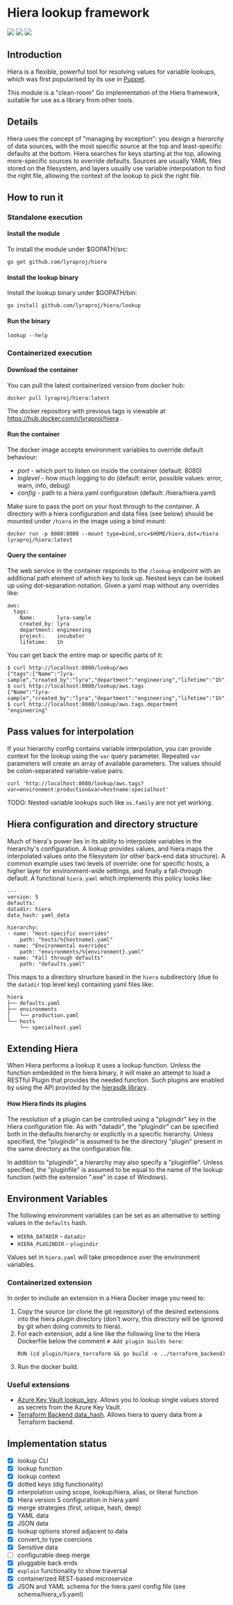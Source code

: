 # Hiera lookup framework

[![](https://goreportcard.com/badge/github.com/lyraproj/hiera)](https://goreportcard.com/report/github.com/lyraproj/hiera)
[![](https://img.shields.io/badge/godoc-reference-blue.svg)](https://godoc.org/github.com/lyraproj/hiera)
[![](https://github.com/lyraproj/hiera/workflows/Hiera%20Tests/badge.svg)](https://github.com/lyraproj/hiera/actions)

## Introduction

Hiera is a flexible, powerful tool for resolving values for variable lookups, which was first popularised by its use in [Puppet](https://puppet.com/docs/puppet/5.5/hiera.html).

This module is a "clean-room" Go implementation of the Hiera framework, suitable for use as a library from other tools.

## Details

Hiera uses the concept of "managing by exception": you design a *hierarchy* of data sources, with the most specific source at the top and  least-specific defaults at the bottom. Hiera searches for keys starting at the top, allowing more-specific sources to override defaults. Sources are usually YAML files stored on the filesystem, and layers usually use variable interpolation to find the right file, allowing the context of the lookup to pick the right file.

## How to run it

### Standalone execution

#### Install the module

To install the module under $GOPATH/src:

    go get github.com/lyraproj/hiera

#### Install the lookup binary

Install the lookup binary under $GOPATH/bin:

    go install github.com/lyraproj/hiera/lookup

#### Run the binary

    lookup --help

### Containerized execution

#### Download the container

You can pull the latest containerized version from docker hub:

    docker pull lyraproj/hiera:latest

The docker repository with previous tags is viewable at https://hub.docker.com/r/lyraproj/hiera .

#### Run the container

The docker image accepts environment variables to override default behaviour:

* *port* - which port to listen on inside the container (default: 8080)
* *loglevel* - how much logging to do (default: error, possible values: error, warn, info, debug)
* *config* - path to a hiera.yaml configuration (default: /hiera/hiera.yaml)

Make sure to pass the port on your host through to the container. A directory with a hiera configuration and data files (see below) should be mounted under `/hiera` in the image using a bind mount:

    docker run -p 8080:8080 --mount type=bind,src=$HOME/hiera,dst=/hiera lyraproj/hiera:latest

#### Query the container

The web service in the container responds to the `/lookup` endpoint with an additional path element of which key to look up. Nested keys can be looked up using dot-separation notation. Given a yaml map without any overrides like:

    aws:
      tags:
        Name:       lyra-sample
        created_by: lyra
        department: engineering
        project:    incubator
        lifetime:   1h

You can get back the entire map or specific parts of it:

    $ curl http://localhost:8080/lookup/aws
    {"tags":{"Name":"lyra-sample","created_by":"lyra","department":"engineering","lifetime":"1h","project":"incubator"}}
    $ curl http://localhost:8080/lookup/aws.tags
    {"Name":"lyra-sample","created_by":"lyra","department":"engineering","lifetime":"1h","project":"incubator"}
    $ curl http://localhost:8080/lookup/aws.tags.department
    "engineering"

## Pass values for interpolation

If your hierarchy config contains variable interpolation, you can provide context for the lookup using the `var` query parameter. Repeated `var` parameters will create an array of available parameters. The values should be colon-separated variable-value pairs:

    curl 'http://localhost:8080/lookup/aws.tags?var=environment:production&var=hostname:specialhost'

TODO: Nested variable lookups such like `os.family` are not yet working.

## Hiera configuration and directory structure

Much of hiera's power lies in its ability to interpolate variables in the hierarchy's configuration. A lookup provides values, and hiera maps the interpolated values onto the filesystem (or other back-end data structure). A common example uses two levels of override: one for specific hosts, a higher layer for environment-wide settings, and finally a fall-through default. A functional `hiera.yaml` which implements this policy looks like:

    ---
    version: 5
    defaults:
    datadir: hiera
    data_hash: yaml_data

    hierarchy:
    - name: "Host-specific overrides"
        path: "hosts/%{hostname}.yaml"
    - name: "Environmental overrides"
        path: "environments/%{environment}.yaml"
    - name: "Fall through defaults"
        path: "defaults.yaml"

This maps to a directory structure based in the `hiera` subdirectory (due to the `datadir` top level key) containing yaml files like:

    hiera
    ├── defaults.yaml
    ├── environments
    │   └── production.yaml
    └── hosts
        └── specialhost.yaml

## Extending Hiera

When Hiera performs a lookup it uses a lookup function. Unless the function embedded in the hiera binary, it will
make an attempt to load a RESTful Plugin that provides the needed function. Such plugins are enabled by using the API
provided by the [hierasdk library](https://github.com/lyraproj/hierasdk).

#### How Hiera finds its plugins
The resolution of a plugin can be controlled using a "plugindir" key in the Hiera configuration file. As with "datadir",
the "plugindir" can be specified both in the defaults hierarchy or explicitly in a specific hierarchy. Unless specified,
the "plugindir" is assumed to be the directory "plugin" present in the same directory as the configuration file.

In addition to "plugindir", a hierarchy may also specify a "pluginfile". Unless specified, the "pluginfile" is assumed
to be equal to the name of the lookup function (with the extension ".exe" in case of Windows).

## Environment Variables
The following environment variables can be set as an alternative to setting values in the `defaults` hash.

* `HIERA_DATADIR` - `datadir`
* `HIERA_PLUGINDIR` - `plugindir`

Values set in `hiera.yaml` will take precedence over the environment variables.

### Containerized extension

In order to include an extension in a Hiera Docker image you need to:

1. Copy the source (or clone the git repository) of the desired extensions into the hiera plugin directory (don't worry,
   this directory will be ignored by git when doing commits to hiera).
2. For each extension, add a line like the following line to the Hiera Dockerfile below the comment
   `# Add plugin builds here`:
    ```
    RUN (cd plugin/hiera_terraform && go build -o ../terraform_backend)
    ```
3. Run the docker build.

### Useful extensions

* [Azure Key Vault lookup_key](https://github.com/lyraproj/hiera_azure). Allows you to lookup single values stored as
 secrets from the Azure Key Vault.
* [Terraform Backend data_hash](https://github.com/lyraproj/hiera_terrform). Allows hiera to query data from a Terraform
 backend. 

## Implementation status

* [x] lookup CLI
* [x] lookup function
* [x] lookup context
* [x] dotted keys (dig functionality)
* [x] interpolation using scope, lookup/hiera, alias, or literal function
* [x] Hiera version 5 configuration in hiera.yaml
* [x] merge strategies (first, unique, hash, deep)
* [x] YAML data
* [x] JSON data
* [x] lookup options stored adjacent to data
* [x] convert_to type coercions
* [x] Sensitive data
* [ ] configurable deep merge
* [x] pluggable back ends
* [x] `explain` functionality to show traversal
* [x] containerized REST-based microservice
* [x] JSON and YAML schema for the hiera.yaml config file (see schema/hiera_v5.yaml)
